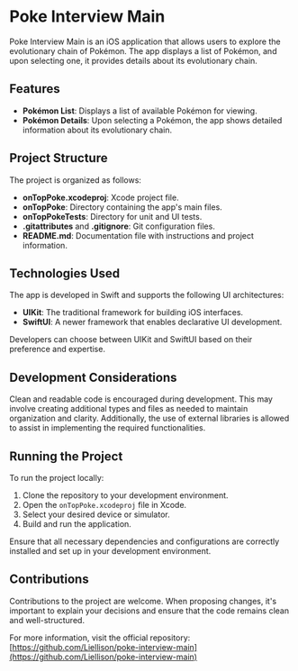 # Poke Interview Main  

Poke Interview Main is an iOS application that allows users to explore the evolutionary chain of Pokémon. The app displays a list of Pokémon, and upon selecting one, it provides details about its evolutionary chain.  

## Features  

- **Pokémon List**: Displays a list of available Pokémon for viewing.  
- **Pokémon Details**: Upon selecting a Pokémon, the app shows detailed information about its evolutionary chain.  

## Project Structure  

The project is organized as follows:  

- **onTopPoke.xcodeproj**: Xcode project file.  
- **onTopPoke**: Directory containing the app's main files.  
- **onTopPokeTests**: Directory for unit and UI tests.  
- **.gitattributes** and **.gitignore**: Git configuration files.  
- **README.md**: Documentation file with instructions and project information.  

## Technologies Used  

The app is developed in Swift and supports the following UI architectures:  

- **UIKit**: The traditional framework for building iOS interfaces.  
- **SwiftUI**: A newer framework that enables declarative UI development.  

Developers can choose between UIKit and SwiftUI based on their preference and expertise.  

## Development Considerations  

Clean and readable code is encouraged during development. This may involve creating additional types and files as needed to maintain organization and clarity. Additionally, the use of external libraries is allowed to assist in implementing the required functionalities.  

## Running the Project  

To run the project locally:  

1. Clone the repository to your development environment.  
2. Open the `onTopPoke.xcodeproj` file in Xcode.  
3. Select your desired device or simulator.  
4. Build and run the application.  

Ensure that all necessary dependencies and configurations are correctly installed and set up in your development environment.  

## Contributions  

Contributions to the project are welcome. When proposing changes, it's important to explain your decisions and ensure that the code remains clean and well-structured.  

For more information, visit the official repository: [https://github.com/Liellison/poke-interview-main](https://github.com/Liellison/poke-interview-main)  
